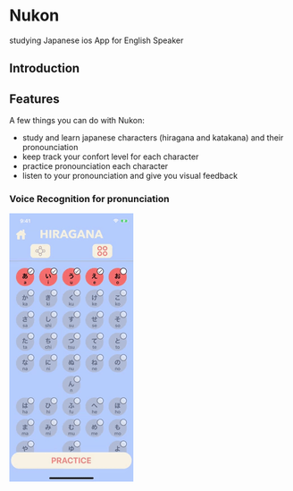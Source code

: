 # Nukon
studying Japanese ios App for English Speaker

## Introduction

## Features

A few things you can do with Nukon:
- study and learn japanese characters (hiragana and katakana) and their pronounciation
- keep track your confort level for each character
- practice pronounciation each character
- listen to your pronounciation and give you visual feedback

### Voice Recognition for pronunciation

![voicerecognitiondemo](./voice_recognition_demo.gif)

